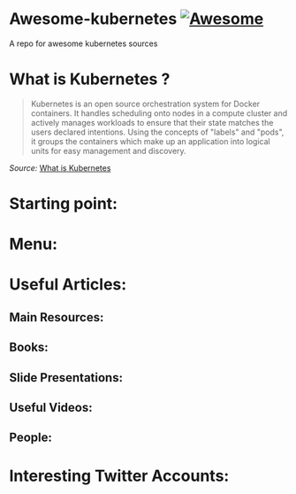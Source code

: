 # Awesome-kubernetes [![Awesome](https://cdn.rawgit.com/sindresorhus/awesome/d7305f38d29fed78fa85652e3a63e154dd8e8829/media/badge.svg)](https://github.com/sindresorhus/awesome)
A repo for awesome kubernetes sources

# What is Kubernetes ?

> Kubernetes is an open source orchestration system for Docker containers. It handles scheduling onto nodes in a compute cluster and actively manages workloads to ensure that their state matches the users declared intentions. Using the concepts of "labels" and "pods", it groups the containers which make up an application into logical units for easy management and discovery.

_Source:_ [What is Kubernetes](https://www.kubernetes.io/)

# Starting point:

# Menu:

# Useful Articles:

## Main Resources:

## Books:

## Slide Presentations:

## Useful Videos:

## People:

# Interesting Twitter Accounts:



